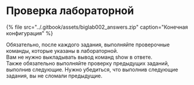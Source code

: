 # Проверка лабораторной

{% file src="../.gitbook/assets/biglab002\_answers.zip" caption="Конечная конфигурация" %}

Обязательно, после каждого задания, выполняйте проверочные команды, которые указаны в лабораторной.  
Вам не нужно выкладывать вывод команд show в ответе.  
Также обязательно выполняйте проверку предыдущих заданий, выполнив следующие. Нужно убедиться, что выполнив следующие задания, вы не сломали предыдущие.

